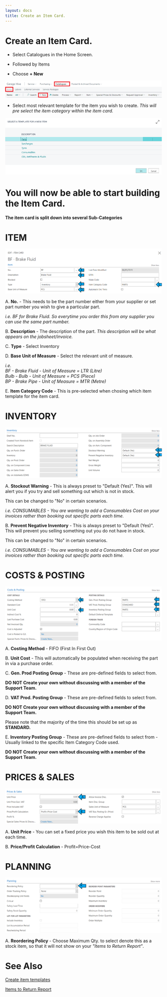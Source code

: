 ```yaml
---
layout: docs
title: Create an Item Card.
---
```


#   Create an Item Card.


*   Select Catalogues in the Home Screen. 

*   Followed by Items 

*   Choose **+ New**    

![](media/garagehive-create-a-item-card1.png)

*   Select most relevant template for the item you wish to create. *This will pre select the item category within the item card.*

![](media/garagehive-create-a-item-card2.png)

#   You will now be able to start building the Item Card. 
####   The item card is split down into several Sub-Categories 

# ITEM

![](media/garagehive-create-a-item-card4.png)

A. **No.**  - This needs to be the part number either from your supplier or set part number you wish to give a particular part. <br>  

*i.e. BF for Brake Fluid. So everytime you order this from any supplier you can use the same part number.* 

B.  **Description** - The description of the part. *This description will be what appears on the jobsheet/invoice.*

C.  **Type** - Select Inventory 

D.  **Base Unit of Measure** - Select the relevant unit of measure. <br>

*i.e.<br> 
BF - Brake Fluid - Unit of Measure = LTR (Litre)*<br>
*Bulb - Bulb - Unit of Measure = PCS (Piece)* <br>
*BP - Brake Pipe - Unit of Measure = MTR (Metre)*

E.  **Item Category Code** - This is pre-selected when chosing which item template for the item card. 

#  INVENTORY 

![](media/garagehive-create-a-item-card5.png)

A.  **Stockout Warning** - This is always preset to "Default (Yes)". This will alert you if you try and sell something out which is not in stock. 

This can be changed to "No" in certain scenarios. <br> 

*i.e. CONSUMABLES - You are wanting to add a Consumables Cost on your invoices rather than booking out specific parts each time.*

B.  **Prevent Negative Inventory** - This is always preset to "Default (Yes)". This will prevent you selling something out you do not have in stock.

This can be changed to "No" in certain scenarios. <br> 

*i.e. CONSUMABLES - You are wanting to add a Consumables Cost on your invoices rather than booking out specific parts each time.*

#  COSTS & POSTING 

![](media/garagehive-create-a-item-card6.png)

A.  **Costing Method** - FIFO (First In First Out)

B.  **Unit Cost** - This will automatically be populated when receiving the part in via a purchase order. 

C.  **Gen. Prod Posting Group** - These are pre-defined fields to select from. 

**DO NOT Create your own without discussing with a member of the Support Team.**  

D.  **VAT Prod. Posting Group** - These are pre-defined fields to select from. 

**DO NOT Create your own without discussing with a member of the Support Team.**  

Please note that the majority of the time this should be set up as **STANDARD.**

E.  **Inventory Posting Group** - These are pre-defined fields to select from - Usually linked to the specific Item Category Code used. 

**DO NOT Create your own without discussing with a member of the Support Team.**  

#  PRICES & SALES 

![](media/garagehive-create-a-item-card7.png)

A.  **Unit Price**  - You can set a fixed price you wish this item to be sold out at each time. 

B.  **Price/Profit Calculation** - Profit=Price-Cost

#  PLANNING

![](media/garagehive-create-a-item-card8.png)

A.  **Reordering Policy** - Choose Maximum Qty. to select denote this as a stock item, so that it will not show on your *"Items to Return Report"*.

 #   See Also 

[Create item templates](/docs/create-item-templates.html "Create item templates") 

[Items to Return Report](/docs/garagehive-items-to-return.html "Items to Return Report")
